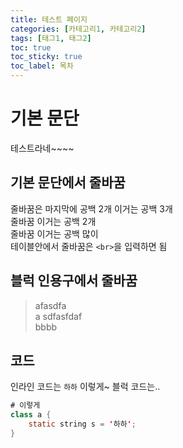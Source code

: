```yaml
---
title: 테스트 페이지
categories: [카테고리1, 카테고리2]
tags: [태그1, 태그2]
toc: true
toc_sticky: true
toc_label: 목차
---
```


# 기본 문단

테스트라네~~~~  

## 기본 문단에서 줄바꿈

줄바꿈은 마지막에 공백 2개 이거는 공백 3개   
줄바꿈 이거는 공백 2개  
줄바꿈 이거는 공백 많이          
테이블안에서 줄바꿈은 `<br>`을 입력하면 됨    


## 블럭 인용구에서 줄바꿈

> afasdfa\
> a sdfasfdaf\
> bbbb 

## 코드
인라인 코드는 `하하` 이렇게~
블럭 코드는..

``` java
# 이렇게
class a {
	static string s = '하하';
}
```

